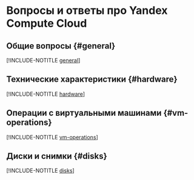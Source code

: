 # Вопросы и ответы про Yandex Compute Cloud

## Общие вопросы {#general}

[!INCLUDE-NOTITLE [general](general.md)]


## Технические характеристики {#hardware}

[!INCLUDE-NOTITLE [hardware](hardware.md)]


## Операции с виртуальными машинами {#vm-operations}

[!INCLUDE-NOTITLE [vm-operations](vm-operations.md)]


## Диски и снимки {#disks}

[!INCLUDE-NOTITLE [disks](disks.md)]